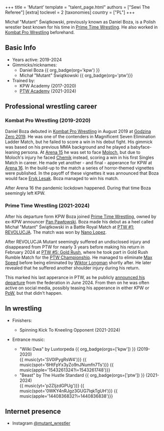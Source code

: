 +++
title = 'Mutant'
template = "talent_page.html"
authors = ["Sewi The Referee"]
[extra]
toclevel = 2
[taxonomies]
country = ["PL"]
+++

Michał "Mutant" Świątkowski, previously known as Daniel Boza, is a Polish wrestler best known for his time in [Prime Time Wrestling](@/o/ptw.md). He also worked in [Kombat Pro Wrestling](@/o/kpw.md) beforehand.

## Basic Info

* Years active: 2019-2024
* Gimmicks/nicknames:
  - Daniel Boza {{ org_badge(org='kpw') }}
  - Michał "Mutant" Świątkowski {{ org_badge(org='ptw')}}
* Trained by:
  - KPW Academy (2017-2020)
  - [PTW Academy](@/o/ptw-academy.md) (2021-2024)
 
## Professional wrestling career

### Kombat Pro Wrestling (2019-2020)

Daniel Boza debuted in [Kombat Pro Wrestling](@/o/kpw.md) in August 2019 at [Godzina Zero 2019](@/e/kpw/2019-08-17-kpw-godzina-zero-2019.md). He was one of the contenders in Magnificent Seven Elimination Ladder Match, but he failed to score a win in his debut fight. His gimmick was based on his previous MMA background and he played a babyface-leaning persona. At [Arena 15](@/e/kpw/2019-11-16-kpw-arena-15-swieza-krew.md) he was set to face [Moloch](@/w/moloch.md), but due to Moloch's injury he faced [Chemik](@/w/chemik.md) instead, scoring a win in his first Singles Match in career. He made yet another - and final - apperance for KPW at [Arena 16](@/e/kpw/2020-02-01-kpw-arena-16-polowanie.md). In the build-up to the match a series of horror-themed vignettes were published. In the payoff of these vignettes it was announced that Boza would face [Eryk Lesak](@/w/eryk-lesak.md). Boza managed to win his match.

After Arena 16 the pandemic lockdown happened. During that time Boza seemingly left KPW.

### Prime Time Wrestling (2021-2024)

After his departure form KPW Boza joined [Prime Time Wrestling](@/o/ptw.md), owned by ex-KPW announcer [Pan Pawłowski](@/w/pan-pawlowski.md). Boza made his debut as a heel called Michał "Mutant" Świątkowski in a Battle Royal Match at [PTW #1: REVOLUCJA](@/e/ptw/2021-10-09-ptw-1-revolucja.md). The match was won by [Nano Lopez](@/w/nano-lopez.md). 

After REVOLUCJA Mutant seemingly suffered an undisclosed injury and disappeared from PTW for nearly 3 years before making his return in February 2024 at [PTW #5: Gold Rush](@/e/ptw/2024-02-03-ptw-5-gold-rush.md), where he took part in Gold Rush Rumble Match for the [PTW Championship](@/c/ptw-championship.md). He managed to eliminate [Max Speed](@/w/max-speed.md) before being eliminated by [Wiktor Longman](@/w/wiktor-longman.md) shortly after. He later revealed that he suffered another shoulder injury during his return. 

This marked his last apperance in PTW, as he publicly [announced his departure](@/a/ptw-exits.md) from the federation in June 2024. From then on he was often active on social media, possibly teasing his apperance in either KPW or [PpW](@/o/ppw.md), but that didn't happen.

## In wrestling

* Finishers:
  - Spinning Kick To Kneeling Opponent (2021-2024)

* Entrance music:
  - "Wilki Dwa" by Luxtorpeda
 {{ org_badge(orgs=['kpw']) }} (2019-2020)  <br>
 {{ music(yt='SV0IPygRsW4')}}
 {{ music(spot='6HtFpYx3yZo9nJNumfn7Ts')}}
 {{ music(apple='1543261324?i=1543261748')}}
  - "Beast" by The Hustle Standard
 {{ org_badge(orgs=['ptw']) }} (2021-2024)  <br>
 {{ music(yt='p2ZljzdGPUg')}}
 {{ music(spot='0WKY4nRJgz3GUG7IqkTgUH')}}
 {{ music(apple='1440836832?i=1440836838')}}
  
## Internet presence
  - Instagram [@mutant_wrestler](https://www.instagram.com/mutant_wrestler)
